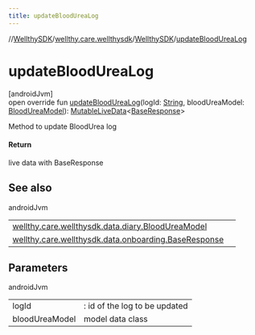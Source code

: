 ```yaml
---
title: updateBloodUreaLog
---
```

//[WellthySDK](../../../index.html)/[wellthy.care.wellthysdk](../index.html)/[WellthySDK](index.html)/[updateBloodUreaLog](update-blood-urea-log.html)



# updateBloodUreaLog



[androidJvm]\
open override fun [updateBloodUreaLog](update-blood-urea-log.html)(logId: [String](https://kotlinlang.org/api/latest/jvm/stdlib/kotlin/-string/index.html), bloodUreaModel: [BloodUreaModel](../../wellthy.care.wellthysdk.data.diary/-blood-urea-model/index.html)): [MutableLiveData](https://developer.android.com/reference/kotlin/androidx/lifecycle/MutableLiveData.html)&lt;[BaseResponse](../../wellthy.care.wellthysdk.data.onboarding/-base-response/index.html)&gt;



Method to update BloodUrea log



#### Return



live data with BaseResponse



## See also


androidJvm

| | |
|---|---|
| [wellthy.care.wellthysdk.data.diary.BloodUreaModel](../../wellthy.care.wellthysdk.data.diary/-blood-urea-model/index.html) |  |
| [wellthy.care.wellthysdk.data.onboarding.BaseResponse](../../wellthy.care.wellthysdk.data.onboarding/-base-response/index.html) |  |



## Parameters


androidJvm

| | |
|---|---|
| logId | : id of the log to be updated |
| bloodUreaModel | model data class |





